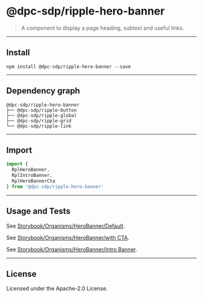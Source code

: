 <!-- GENERATED_DOCS -->
# @dpc-sdp/ripple-hero-banner

> A component to display a page heading, subtext and useful links.

--------------------------------------------------------------------------------

## Install

```shell
npm install @dpc-sdp/ripple-hero-banner --save
```

--------------------------------------------------------------------------------

## Dependency graph

```shell
@dpc-sdp/ripple-hero-banner
├── @dpc-sdp/ripple-button
├── @dpc-sdp/ripple-global
├── @dpc-sdp/ripple-grid
└── @dpc-sdp/ripple-link
```

--------------------------------------------------------------------------------

## Import

```js
import {
  RplHeroBanner,
  RplIntroBanner,
  RplHeroBannerCta
} from '@dpc-sdp/ripple-hero-banner'
```

--------------------------------------------------------------------------------

## Usage and Tests

See [Storybook/Organisms/HeroBanner/Default](https://ripple.sdp.vic.gov.au/?path=/story/organisms-herobanner--default).

See [Storybook/Organisms/HeroBanner/with CTA](https://ripple.sdp.vic.gov.au/?path=/story/organisms-herobanner--with-cta).

See [Storybook/Organisms/HeroBanner/Intro Banner](https://ripple.sdp.vic.gov.au/?path=/story/organisms-herobanner--intro-banner).

--------------------------------------------------------------------------------

## License

Licensed under the Apache-2.0 License.

<!-- /GENERATED_DOCS -->
